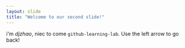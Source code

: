 ```yaml
---
layout: slide
title: "Welcome to our second slide!"
---
```

i'm *djzhao*, niec to come `github-learning-lab`.
Use the left arrow to go back!
